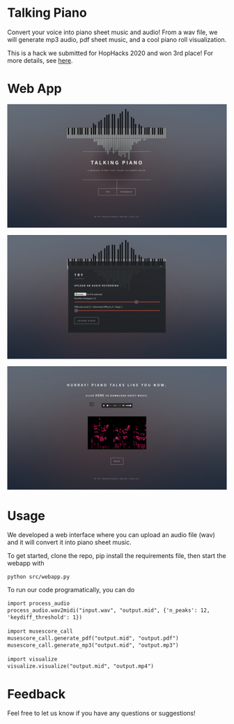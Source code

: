 # Talking Piano

Convert your voice into piano sheet music and audio! From a wav file, we will generate mp3 audio, pdf sheet music, and a cool piano roll visualization.

This is a hack we submitted for HopHacks 2020 and won 3rd place! For more details, see [here](https://devpost.com/software/talking-piano-b2mrfa).
 
# Web App

![web-app](images/screenshot1.png)

![web-app](images/screenshot2.png)

![web-app](images/screenshot3.png)

# Usage

We developed a web interface where you can upload an audio file (wav) and it will convert it into piano sheet music.

To get started, clone the repo, pip install the requirements file, then start the webapp with

    python src/webapp.py

To run our code programatically, you can do

    import process_audio
    process_audio.wav2midi("input.wav", "output.mid", {'n_peaks': 12, 'keydiff_threshold': 1})
    
    import musescore_call
    musescore_call.generate_pdf("output.mid", "output.pdf")
    musescore_call.generate_mp3("output.mid", "output.mp3")
    
    import visualize
    visualize.visualize("output.mid", "output.mp4")

# Feedback

Feel free to let us know if you have any questions or suggestions!